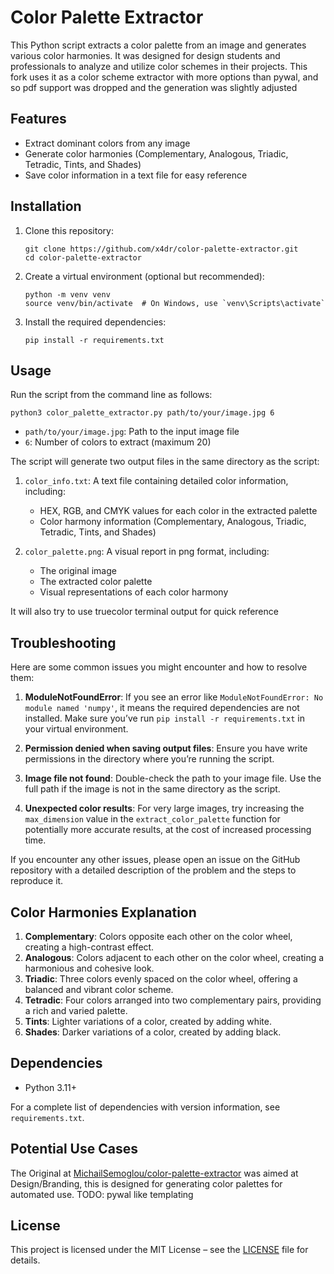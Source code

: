 # Color Palette Extractor

This Python script extracts a color palette from an image and generates various color harmonies. 
It was designed for design students and professionals to analyze and utilize color schemes in their projects.
This fork uses it as a color scheme extractor with more options than pywal, and so pdf support was dropped and the generation was slightly adjusted

## Features

- Extract dominant colors from any image
- Generate color harmonies (Complementary, Analogous, Triadic, Tetradic, Tints, and Shades)
- Save color information in a text file for easy reference

## Installation

1. Clone this repository:

   ```
   git clone https://github.com/x4dr/color-palette-extractor.git
   cd color-palette-extractor
   ```

2. Create a virtual environment (optional but recommended):

   ```
   python -m venv venv
   source venv/bin/activate  # On Windows, use `venv\Scripts\activate`
   ```

3. Install the required dependencies:

   ```
   pip install -r requirements.txt
   ```

## Usage

Run the script from the command line as follows:

```
python3 color_palette_extractor.py path/to/your/image.jpg 6
```

- `path/to/your/image.jpg`: Path to the input image file
- `6`: Number of colors to extract (maximum 20)

The script will generate two output files in the same directory as the script:

1. `color_info.txt`: A text file containing detailed color information, including:

   - HEX, RGB, and CMYK values for each color in the extracted palette
   - Color harmony information (Complementary, Analogous, Triadic, Tetradic, Tints, and Shades)

2. `color_palette.png`: A visual report in png format, including:
   - The original image
   - The extracted color palette
   - Visual representations of each color harmony

It will also try to use truecolor terminal output for quick reference

## Troubleshooting

Here are some common issues you might encounter and how to resolve them:

1. **ModuleNotFoundError**: If you see an error like `ModuleNotFoundError: No module named 'numpy'`, it means the required dependencies are not installed. Make sure you’ve run `pip install -r requirements.txt` in your virtual environment.

2. **Permission denied when saving output files**: Ensure you have write permissions in the directory where you’re running the script.

3. **Image file not found**: Double-check the path to your image file. Use the full path if the image is not in the same directory as the script.

4. **Unexpected color results**: For very large images, try increasing the `max_dimension` value in the `extract_color_palette` function for potentially more accurate results, at the cost of increased processing time.

If you encounter any other issues, please open an issue on the GitHub repository with a detailed description of the problem and the steps to reproduce it.

## Color Harmonies Explanation

1. **Complementary**: Colors opposite each other on the color wheel, creating a high-contrast effect.
2. **Analogous**: Colors adjacent to each other on the color wheel, creating a harmonious and cohesive look.
3. **Triadic**: Three colors evenly spaced on the color wheel, offering a balanced and vibrant color scheme.
4. **Tetradic**: Four colors arranged into two complementary pairs, providing a rich and varied palette.
5. **Tints**: Lighter variations of a color, created by adding white.
6. **Shades**: Darker variations of a color, created by adding black.

## Dependencies

- Python 3.11+

For a complete list of dependencies with version information, see `requirements.txt`.

## Potential Use Cases

The Original at [MichailSemoglou/color-palette-extractor](https://github.com/MichailSemoglou/color-palette-extractor) was aimed at Design/Branding,
this is designed for generating color palettes for automated use.
TODO: pywal like templating

## License

This project is licensed under the MIT License – see the [LICENSE](LICENSE) file for details.
